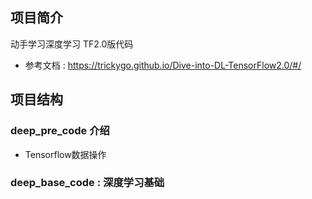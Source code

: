 ## 项目简介

动手学习深度学习 TF2.0版代码

- 参考文档 : https://trickygo.github.io/Dive-into-DL-TensorFlow2.0/#/

## 项目结构
### deep_pre_code 介绍

- Tensorflow数据操作

### deep_base_code : 深度学习基础